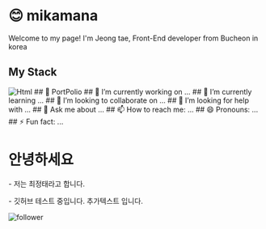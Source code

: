 # 😊 mikamana 
 Welcome to my page!
 I'm Jeong tae, Front-End developer from Bucheon in korea

 ## My Stack
 <img alt="Html" src ="https://img.shields.io/badge/HTML5-E34F26.svg?&style=for-the-badge&logo=HTML5&logoColor=white"/> 
 ## 📙 PortPolio
 ## 🔭 I’m currently working on ...
 ## 🌱 I’m currently learning ...
 ## 👯 I’m looking to collaborate on ...
 ## 🤔 I’m looking for help with ...
 ## 💬 Ask me about ...
 ## 📫 How to reach me: ...
 ## 😄 Pronouns: ...
 ## ⚡ Fun fact: ...


<h1> 안녕하세요 </h1>
  <p> - 저는 최정태라고 합니다. </p>
  <p> - 깃허브 테스트 중입니다. <span> 추가텍스트 입니다. </span></p>

<img src="https://img.shields.io/github/followers/mikamana" alt="follower"> 


